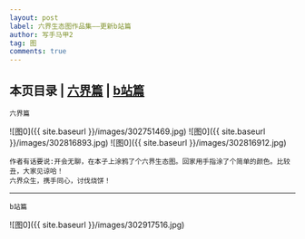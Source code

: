 ```yaml
---
layout: post
label: 六界生态图作品集——更新b站篇
author: 写手马甲2
tag: 图
comments: true
---
```

本页目录 \| [六界篇](#dxjja) \| [b站篇](#dxjjb)
---

<a class="anchor" name="dxjja"></a>

    六界篇

![图0]({{ site.baseurl }}/images/302751469.jpg)
![图0]({{ site.baseurl }}/images/302816893.jpg)
![图0]({{ site.baseurl }}/images/302816912.jpg)

    作者有话要说:开会无聊，在本子上涂鸦了个六界生态图。回家用手指涂了个简单的颜色。比较丑，大家见谅哈！
    六界众生，携手同心，讨伐烧饼！
    
---

<a class="anchor" name="dxjjb"></a>

    b站篇

![图0]({{ site.baseurl }}/images/302917516.jpg)
